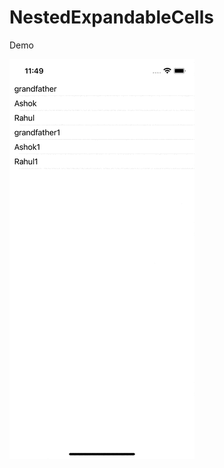 # NestedExpandableCells


Demo

![Alt Text](https://github.com/rahul9988/NestedExpandableCells/blob/main/demo.gif)
